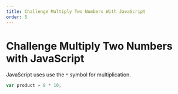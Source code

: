 ```yaml
---
title: Challenge Multiply Two Numbers With JavaScript
order: 5
---
```

# Challenge Multiply Two Numbers with JavaScript

JavaScript uses use the `*` symbol for multiplication.

```javascript
var product = 8 * 10;
```
